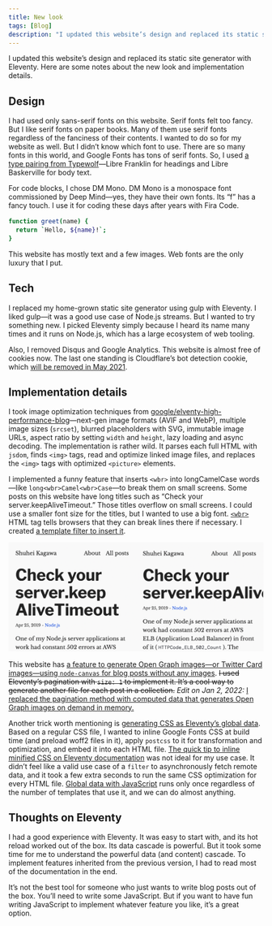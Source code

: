 ```yaml
---
title: New look
tags: [Blog]
description: "I updated this website’s design and replaced its static site generator with Eleventy. Here are some notes about the new look and implementation details."
---
```


I updated this website’s design and replaced its static site generator with Eleventy. Here are some notes about the new look and implementation details.

## Design

I had used only sans-serif fonts on this website. Serif fonts felt too fancy. But I like serif fonts on paper books. Many of them use serif fonts regardless of the fanciness of their contents. I wanted to do so for my website as well. But I didn’t know which font to use. There are so many fonts in this world, and Google Fonts has tons of serif fonts. So, I used [a type pairing from Typewolf](https://www.typewolf.com/blog/google-fonts-combinations)—Libre Franklin for headings and Libre Baskerville for body text.

For code blocks, I chose DM Mono. DM Mono is a monospace font commissioned by Deep Mind—yes, they have their own fonts. Its “f” has a fancy touch. I use it for coding these days after years with Fira Code.

```sh
function greet(name) {
  return `Hello, ${name}!`;
}
```

This website has mostly text and a few images. Web fonts are the only luxury that I put.

## Tech

I replaced my home-grown static site generator using gulp with Eleventy. I liked gulp—it was a good use case of Node.js streams. But I wanted to try something new. I picked Eleventy simply because I heard its name many times and it runs on Node.js, which has a large ecosystem of web tooling.

Also, I removed Disqus and Google Analytics. This website is almost free of cookies now. The last one standing is Cloudflare’s bot detection cookie, which [will be removed in May 2021](https://blog.cloudflare.com/deprecating-cfduid-cookie/).

## Implementation details

I took image optimization techniques from [google/elventy-high-performance-blog](https://github.com/google/eleventy-high-performance-blog)—next-gen image formats (AVIF and WebP), multiple image sizes (`srcset`), blurred placeholders with SVG, immutable image URLs, aspect ratio by setting `width` and `height`, lazy loading and async decoding. The implementation is rather wild. It parses each full HTML with `jsdom`, finds `<img>` tags, read and optimize linked image files, and replaces the `<img>` tags with optimized `<picture>` elements.

I implemented a funny feature that inserts `<wbr>` into longCamelCase words—like `long<wbr>Camel<wbr>Case`—to break them on small screens. Some posts on this website have long titles such as “Check your server.keepAliveTimeout.” Those titles overflow on small screens. I could use a smaller font size for the titles, but I wanted to use a big font. [`<wbr>`](https://developer.mozilla.org/en-US/docs/Web/HTML/Element/wbr) HTML tag tells browsers that they can break lines there if necessary. I created [a template filter to insert it](https://github.com/shuhei/shuhei.github.com/blob/32d95d80b741cad9cb3f49a990bc598f52e427fd/lib/filters/wbr.js).

![Heading with <wbr> on the left and heading without it on the right](/images/wbr-or-not.png)

This website has [a feature to generate Open Graph images—or Twitter Card images—using `node-canvas` for blog posts without any images](/blog/2019/10/13/generating-twitter-card-images/). ~~I used Eleventy’s pagination with `size: 1` to implement it. It’s a cool way to generate another file for each post in a collection.~~ _Edit on Jan 2, 2022:_ [I replaced the pagination method with computed data that generates Open Graph images on demand in memory.](https://github.com/shuhei/shuhei.github.com/commit/42a61c030397eca9bf66f2faf4f1ad6c2c83dd8c)

Another trick worth mentioning is [generating CSS as Eleventy’s global data](https://github.com/shuhei/shuhei.github.com/blob/32d95d80b741cad9cb3f49a990bc598f52e427fd/source/_data/style.js). Based on a regular CSS file, I wanted to inline Google Fonts CSS at build time (and preload woff2 files in it), apply `postcss` to it for transformation and optimization, and embed it into each HTML file. [The quick tip to inline minified CSS on Eleventy documentation](https://www.11ty.dev/docs/quicktips/inline-css/) was not ideal for my use case. It didn’t feel like a valid use case of a `filter` to asynchronously fetch remote data, and it took a few extra seconds to run the same CSS optimization for every HTML file. [Global data with JavaScript](https://www.11ty.dev/docs/data-global/#using-javascript-instead-of-json) runs only once regardless of the number of templates that use it, and we can do almost anything.

## Thoughts on Eleventy

I had a good experience with Eleventy. It was easy to start with, and its hot reload worked out of the box. Its data cascade is powerful. But it took some time for me to understand the powerful data (and content) cascade. To implement features inherited from the previous version, I had to read most of the documentation in the end.

It’s not the best tool for someone who just wants to write blog posts out of the box. You’ll need to write some JavaScript. But if you want to have fun writing JavaScript to implement whatever feature you like, it’s a great option.
